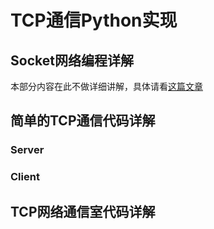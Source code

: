 # TCP通信Python实现


<!--more-->

## Socket网络编程详解

本部分内容在此不做详细讲解，具体请看[这篇文章](/Socket网络编程详解)

## 简单的TCP通信代码详解

### Server





### Client





## TCP网络通信室代码详解


